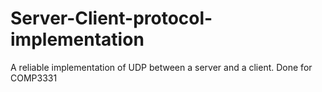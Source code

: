 # Server-Client-protocol-implementation
A reliable implementation of UDP between a server and a client. Done for COMP3331

